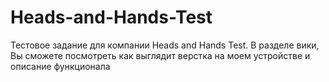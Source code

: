 # Heads-and-Hands-Test
Тестовое задание для компании Heads and Hands Test.
В разделе вики, Вы сможете посмотреть как выглядит верстка на моем устройстве и описание функционала
   
